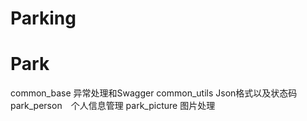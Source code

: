 # Parking
# Park
common_base 异常处理和Swagger
common_utils Json格式以及状态码
park_person　个人信息管理
park_picture 图片处理
